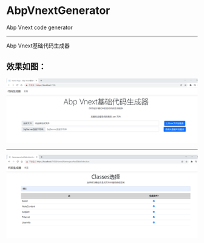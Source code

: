 # AbpVnextGenerator
Abp Vnext code generator

----
Abp Vnext基础代码生成器

## 效果如图：
![code](https://raw.githubusercontent.com/WuLex/UsefulPicture/main/codegenerator/abpGenerator(1).png)

-------

![code](https://raw.githubusercontent.com/WuLex/UsefulPicture/main/codegenerator/abpGenerator(2).png)

